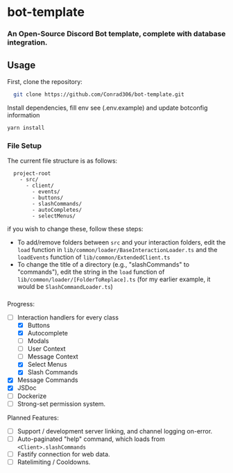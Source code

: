 # bot-template

### An Open-Source Discord Bot template, complete with database integration.

## Usage

First, clone the repository:

```bash
  git clone https://github.com/Conrad306/bot-template.git
```

Install dependencies, fill env see (.env.example) and update botconfig information

```bash
yarn install
```

### File Setup

The current file structure is as follows:

```
  project-root
    - src/
      - client/
        - events/
        - buttons/
        - slashCommands/
        - autoCompletes/
        - selectMenus/

```

if you wish to change these, follow these steps:

- To add/remove folders between `src` and your interaction folders, edit the `load` function in `lib/common/loader/BaseInteractionLoader.ts` and the `loadEvents` function of `lib/common/ExtendedClient.ts`
- To change the title of a directory (e.g., "slashCommands" to "commands"), edit the string in the `load` function of `lib/common/loader/[FolderToReplace].ts` (for my earlier example, it would be `SlashCommandLoader.ts`)

###

Progress:

- [ ] Interaction handlers for every class
  - [x] Buttons
  - [x] Autocomplete
  - [ ] Modals
  - [ ] User Context
  - [ ] Message Context
  - [x] Select Menus
  - [x] Slash Commands
- [x] Message Commands
- [x] JSDoc
- [ ] Dockerize
- [ ] Strong-set permission system.

Planned Features:

- [ ] Support / development server linking, and channel logging on-error.
- [ ] Auto-paginated "help" command, which loads from `<Client>.slashCommands`
- [ ] Fastify connection for web data.
- [ ] Ratelimiting / Cooldowns.
